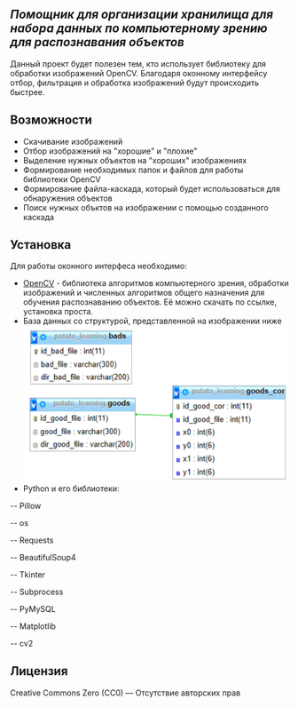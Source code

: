 ## _Помощник для организации хранилища для набора данных 									по компьютерному зрению для распознавания объектов_
Данный проект будет полезен тем, кто использует библиотеку для обработки изображений OpenCV. Благодаря оконному интерфейсу отбор, фильтрация и обработка изображений будут происходить быстрее.
## Возможности
- Скачивание изображений
- Отбор изображений на "хорошие" и "плохие"
- Выделение нужных объектов на "хороших" изображениях
- Формирование необходимых папок и файлов для работы библиотеки OpenCV
- Формирование файла-каскада, который будет использоваться для обнаружения объектов
- Поиск нужных объктов на изображении с помощью созданного каскада

## Установка

Для работы оконного интерфеса необходимо:
- [OpenCV](https://sourceforge.net/projects/opencvlibrary/files/opencv-win/2.4.9/) - библиотека алгоритмов компьютерного зрения, обработки изображений и численных алгоритмов общего назначения для обучения распознаванию объектов. Её можно скачать по ссылке, установка проста.
- База данных со структурой, представленной на изображении ниже
![База данных содержит три таблицы: таблица "плохих" файлов с названиями файлов и папок, таблица "хороших" файлов с названиями файлов и папок, таблица координат объектов на "хороших" файлах](db_structure.jpg)
- Python и его библиотеки:
  
 -- Pillow

 -- os
 
 -- Requests
 
 -- BeautifulSoup4
 
 -- Tkinter
 
 -- Subprocess
 
 -- PyMySQL
 
 -- Matplotlib
 
 -- cv2

## Лицензия
Creative Commons Zero (CC0) — Отсутствие авторских прав
